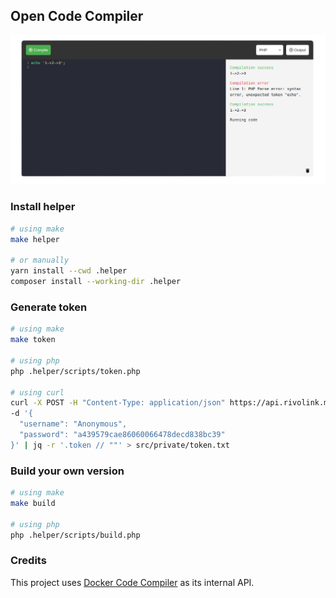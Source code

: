 ## Open Code Compiler

<p align="center">
    <img src="./screenshot.png"/>
</p>

### Install helper
```sh
# using make
make helper

# or manually
yarn install --cwd .helper
composer install --working-dir .helper
```

### Generate token
```sh
# using make
make token

# using php
php .helper/scripts/token.php

# using curl
curl -X POST -H "Content-Type: application/json" https://api.rivolink.mg/api/auth \
-d '{
  "username": "Anonymous",
  "password": "a439579cae86060066478decd838bc39"
}' | jq -r '.token // ""' > src/private/token.txt
```

### Build your own version
```sh
# using make
make build

# using php
php .helper/scripts/build.php
```

### Credits
This project uses [Docker Code Compiler](https://github.com/RivoLink/docker-code-compiler) as its internal API.
